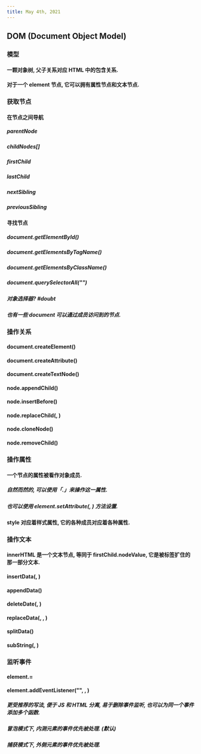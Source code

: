 ```yaml
---
title: May 4th, 2021
---
```


## DOM (Document Object Model)
### 模型
#### 一颗对象树, 父子关系对应 HTML 中的包含关系.
#### 对于一个 element 节点, 它可以拥有属性节点和文本节点.
### 获取节点
#### 在节点之间导航
##### parentNode
##### childNodes[<number>]
##### firstChild
##### lastChild
##### nextSibling
##### previousSibling
#### 寻找节点
##### document.getElementById(<id>)
##### document.getElementsByTagName(<name>)
##### document.getElementsByClassName(<name>)
##### document.querySelectorAll("<Selector>")
##### 对象选择器? #doubt
##### 也有一些 document 可以通过成员访问到的节点.
### 操作关系
#### document.createElement(<tag>)
#### document.createAttribute(<attribute>)
#### document.createTextNode(<text>)
#### node.appendChild(<node>)
#### node.insertBefore(<node>)
#### node.replaceChild(<newNode>, <oldNode>)
#### node.cloneNode(<cloneAll>)
#### node.removeChild(<node>)
### 操作属性
#### 一个节点的属性被看作对象成员.
##### 自然而然的, 可以使用「.」来操作这一属性.
##### 也可以使用 element.setAttribute(<attribute>, <value>) 方法设置.
#### style 对应着样式属性, 它的各种成员对应着各种属性.
### 操作文本
#### innerHTML 是一个**文本节点**, 等同于 firstChild.nodeValue, 它是被标签扩住的那一部分文本.
#### insertData(<offset>, <text>)
#### appendData(<text>)
#### deleteDate(<offset>, <number>)
#### replaceData(<offset>, <number>, <text>)
#### splitData(<offset>)
#### subString(<offset>, <number>)
### 监听事件
#### element.<event>=<function>
#### element.addEventListener("<event>", <function>, <useCapture>)
##### 更受推荐的写法, 便于 JS 和 HTML 分离, 易于删除事件监听, 也可以为同一个事件添加多个函数.
##### 冒泡模式下, 内测元素的事件优先被处理. (默认)
##### 捕获模式下, 外侧元素的事件优先被处理.
